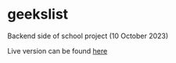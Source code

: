 # geekslist
Backend side of school project
(10 October 2023)

 Live version can be found [here](https://geekslist.de/)
